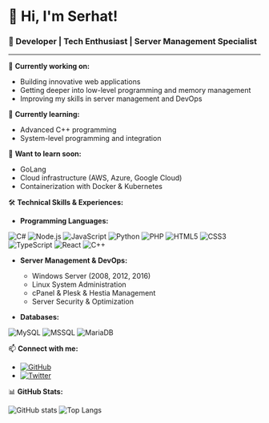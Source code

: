 # 👋 Hi, I'm Serhat!

### 🚀 Developer | Tech Enthusiast | Server Management Specialist

---

🔭 **Currently working on:**
- Building innovative web applications
- Getting deeper into low-level programming and memory management
- Improving my skills in server management and DevOps

🌱 **Currently learning:**
- Advanced C++ programming
- System-level programming and integration

🎯 **Want to learn soon:**
- GoLang
- Cloud infrastructure (AWS, Azure, Google Cloud)
- Containerization with Docker & Kubernetes

🛠️ **Technical Skills & Experiences:**

- **Programming Languages:**

![C#](https://img.shields.io/badge/C%23%20-512BD4?style=for-the-badge&logo=dotnet&logoColor=white)
![Node.js](https://img.shields.io/badge/-Node.js-%23339933?style=for-the-badge&logo=node.js&logoColor=white)
![JavaScript](https://img.shields.io/badge/-JavaScript-%23F7DF1E?style=for-the-badge&logo=javascript&logoColor=black)
![Python](https://img.shields.io/badge/-Python-%233776AB?style=for-the-badge&logo=python&logoColor=white)
![PHP](https://img.shields.io/badge/-PHP-%23777BB4?style=for-the-badge&logo=php&logoColor=white)
![HTML5](https://img.shields.io/badge/-HTML5-%23E34F26?style=for-the-badge&logo=html5&logoColor=white)
![CSS3](https://img.shields.io/badge/-CSS3-%231572B6?style=for-the-badge&logo=css3&logoColor=white)
![TypeScript](https://img.shields.io/badge/-TypeScript-%233178C6?style=for-the-badge&logo=typescript&logoColor=white)
![React](https://img.shields.io/badge/-React-%2361DAFB?style=for-the-badge&logo=react&logoColor=black)
![C++](https://img.shields.io/badge/-C++-00599C?style=for-the-badge&logo=c%2b%2b&logoColor=white)

- **Server Management & DevOps:**
  - Windows Server (2008, 2012, 2016)
  - Linux System Administration
  - cPanel & Plesk & Hestia Management
  - Server Security & Optimization

- **Databases:**

![MySQL](https://img.shields.io/badge/-MySQL-%234479A1?style=flat-square&logo=mysql&logoColor=white)
![MSSQL](https://img.shields.io/badge/-MSSQL-%23CC2927?style=flat-square&logo=microsoft-sql-server&logoColor=white)
![MariaDB](https://img.shields.io/badge/-MariaDB-003545?style=flat-square&logo=mariadb&logoColor=white)

📫 **Connect with me:**
- [![GitHub](https://img.shields.io/badge/-GitHub-black?style=flat-square&logo=github&logoColor=white)](https://github.com/Zulwatha)
- [![Twitter](https://img.shields.io/badge/-Twitter-%231DA1F2?style=flat-square&logo=twitter&logoColor=white)](https://x.com/serhat_tulek)

📊 **GitHub Stats:**

![GitHub stats](https://github-readme-stats.vercel.app/api?username=Zulwatha&show_icons=true&theme=dark) ![Top Langs](https://github-readme-stats.vercel.app/api/top-langs/?username=Zulwatha&layout=compact&theme=dark)
